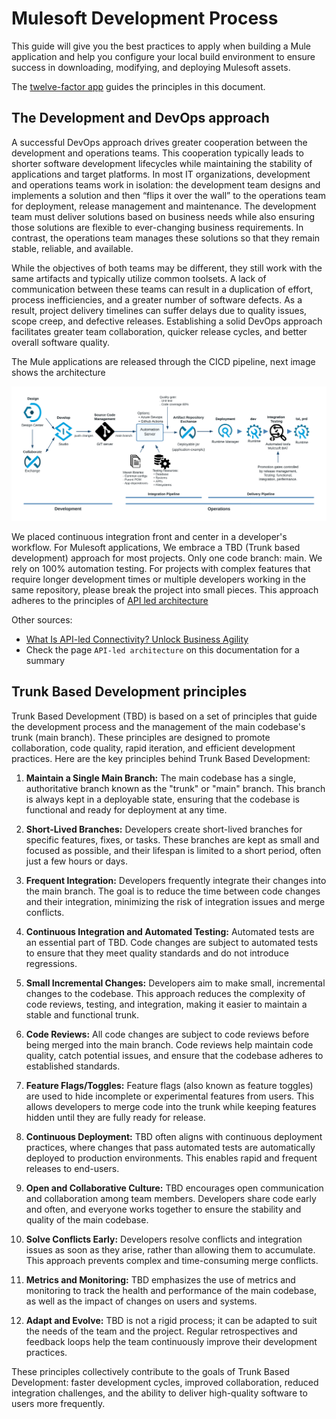 # Mulesoft Development Process

This guide will give you the best practices to apply when building a Mule application and help you configure your local build environment to ensure success in downloading, modifying, and deploying Mulesoft assets.

The [twelve-factor app](https://12factor.net/) guides the principles in this document.

## The Development and DevOps approach
A successful DevOps approach drives greater cooperation between the development and operations teams. This cooperation typically leads to shorter software development lifecycles while maintaining the stability of applications and target platforms. In most IT organizations, development and operations teams work in isolation: the development team designs and implements a solution and then “flips it over the wall” to the operations team for deployment, release management and maintenance. The development team must deliver solutions based on business needs while also ensuring those solutions are flexible to ever-changing business requirements. In contrast, the operations team manages these solutions so that they remain stable, reliable, and available.

While the objectives of both teams may be different, they still work with the same artifacts and typically utilize common toolsets. A lack of communication between these teams can result in a duplication of effort, process inefficiencies, and a greater number of software defects. As a result, project delivery timelines can suffer delays due to quality issues, scope creep, and defective releases. Establishing a solid DevOps approach facilitates greater team collaboration, quicker release cycles, and better overall software quality.

The Mule applications are released through the CICD pipeline, next image shows the architecture

![cicd pipeline](resources/cicd.png)

We placed continuous integration front and center in a developer's workflow. For Mulesoft applications, We embrace a TBD (Trunk based development) approach for most projects. Only one code branch: main. We rely on 100% automation testing. For projects with complex features that require longer development times or multiple developers working in the same repository, please break the project into small pieces. This approach adheres to the principles of [API led architecture](https://blogs.mulesoft.com/learn-apis/api-led-connectivity)

Other sources:
- [What Is API-led Connectivity? Unlock Business Agility](https://www.salesforce.com/blog/api-led-connectivity)
- Check the page `API-led architecture` on this documentation for a summary

## Trunk Based Development principles

Trunk Based Development (TBD) is based on a set of principles that guide the development process and the management of the main codebase's trunk (main branch). These principles are designed to promote collaboration, code quality, rapid iteration, and efficient development practices. Here are the key principles behind Trunk Based Development:

1. **Maintain a Single Main Branch:** The main codebase has a single, authoritative branch known as the "trunk" or "main" branch. This branch is always kept in a deployable state, ensuring that the codebase is functional and ready for deployment at any time.

2. **Short-Lived Branches:** Developers create short-lived branches for specific features, fixes, or tasks. These branches are kept as small and focused as possible, and their lifespan is limited to a short period, often just a few hours or days.

3. **Frequent Integration:** Developers frequently integrate their changes into the main branch. The goal is to reduce the time between code changes and their integration, minimizing the risk of integration issues and merge conflicts.

4. **Continuous Integration and Automated Testing:** Automated tests are an essential part of TBD. Code changes are subject to automated tests to ensure that they meet quality standards and do not introduce regressions.

5. **Small Incremental Changes:** Developers aim to make small, incremental changes to the codebase. This approach reduces the complexity of code reviews, testing, and integration, making it easier to maintain a stable and functional trunk.

6. **Code Reviews:** All code changes are subject to code reviews before being merged into the main branch. Code reviews help maintain code quality, catch potential issues, and ensure that the codebase adheres to established standards.

7. **Feature Flags/Toggles:** Feature flags (also known as feature toggles) are used to hide incomplete or experimental features from users. This allows developers to merge code into the trunk while keeping features hidden until they are fully ready for release.

8. **Continuous Deployment:** TBD often aligns with continuous deployment practices, where changes that pass automated tests are automatically deployed to production environments. This enables rapid and frequent releases to end-users.

9. **Open and Collaborative Culture:** TBD encourages open communication and collaboration among team members. Developers share code early and often, and everyone works together to ensure the stability and quality of the main codebase.

10. **Solve Conflicts Early:** Developers resolve conflicts and integration issues as soon as they arise, rather than allowing them to accumulate. This approach prevents complex and time-consuming merge conflicts.

11. **Metrics and Monitoring:** TBD emphasizes the use of metrics and monitoring to track the health and performance of the main codebase, as well as the impact of changes on users and systems.

12. **Adapt and Evolve:** TBD is not a rigid process; it can be adapted to suit the needs of the team and the project. Regular retrospectives and feedback loops help the team continuously improve their development practices.

These principles collectively contribute to the goals of Trunk Based Development: faster development cycles, improved collaboration, reduced integration challenges, and the ability to deliver high-quality software to users more frequently.


